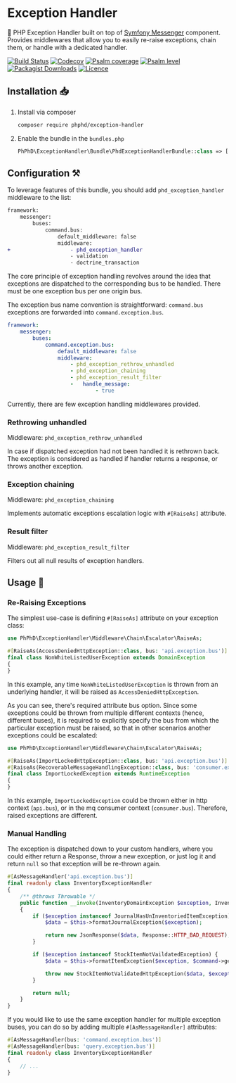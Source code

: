 # Exception Handler

🧰 PHP Exception Handler built on top of [Symfony Messenger](https://symfony.com/doc/current/messenger.html) component. 
Provides middlewares that allow you to easily re-raise exceptions, chain them, or handle with a dedicated handler.

[![Build Status](https://img.shields.io/github/actions/workflow/status/phphd/exception-handler/ci.yaml?branch=main)](https://github.com/phphd/exception-handler/actions?query=branch%3Amain)
[![Codecov](https://codecov.io/gh/phphd/exception-handler/graph/badge.svg?token=GZRXWYT55Z)](https://codecov.io/gh/phphd/exception-handler)
[![Psalm coverage](https://shepherd.dev/github/phphd/exception-handler/coverage.svg)](https://shepherd.dev/github/phphd/exception-handler)
[![Psalm level](https://shepherd.dev/github/phphd/exception-handler/level.svg)](https://shepherd.dev/github/phphd/exception-handler)
[![Packagist Downloads](https://img.shields.io/packagist/dt/phphd/exception-handler.svg)](https://packagist.org/packages/phphd/exception-handler)
[![Licence](https://img.shields.io/github/license/phphd/exception-handler.svg)](https://github.com/phphd/exception-handler/blob/main/LICENSE)

## Installation 📥

1. Install via composer

    ```sh
    composer require phphd/exception-handler
    ```

2. Enable the bundle in the `bundles.php`

    ```php
    PhPhD\ExceptionHandler\Bundle\PhdExceptionHandlerBundle::class => ['all' => true],
    ```

## Configuration ⚒️

To leverage features of this bundle, you should add `phd_exception_handler` middleware to the list:

```diff
framework:
    messenger:
        buses:
            command.bus:
                default_middleware: false
                middleware:
+                   - phd_exception_handler
                    - validation
                    - doctrine_transaction
```

The core principle of exception handling revolves around the idea that exceptions are dispatched to the corresponding
bus to be handled. There must be one exception bus per one origin bus.

The exception bus name convention is straightforward: `command.bus` exceptions are forwarded
into `command.exception.bus`.

```yaml
framework:
    messenger:
        buses:
            command.exception.bus:
                default_middleware: false
                middleware:
                    - phd_exception_rethrow_unhandled
                    - phd_exception_chaining
                    - phd_exception_result_filter
                    -   handle_message:
                            - true
```

Currently, there are few exception handling middlewares provided.

### Rethrowing unhandled

Middleware: `phd_exception_rethrow_unhandled`

In case if dispatched exception had not been handled it is rethrown back. The exception is considered as handled if
handler returns a response, or throws another exception.

### Exception chaining

Middleware: `phd_exception_chaining`

Implements automatic exceptions escalation logic with `#[RaiseAs]` attribute.

### Result filter

Middleware: `phd_exception_result_filter`

Filters out all null results of exception handlers.

## Usage 🚀

### Re-Raising Exceptions

The simplest use-case is defining `#[RaiseAs]` attribute on your exception class:

```php
use PhPhD\ExceptionHandler\Middleware\Chain\Escalator\RaiseAs;

#[RaiseAs(AccessDeniedHttpException::class, bus: 'api.exception.bus')]
final class NonWhiteListedUserException extends DomainException
{
}
```

In this example, any time `NonWhiteListedUserException` is thrown from an underlying handler,
it will be raised as `AccessDeniedHttpException`.

As you can see, there's required attribute bus option. Since some exceptions could be thrown from multiple different
contexts (hence, different buses), it is required to explicitly specify the bus from which the particular exception
must be raised, so that in other scenarios another exceptions could be escalated:

```php
use PhPhD\ExceptionHandler\Middleware\Chain\Escalator\RaiseAs;

#[RaiseAs(ImportLockedHttpException::class, bus: 'api.exception.bus')]
#[RaiseAs(RecoverableMessageHandlingException::class, bus: 'consumer.exception.bus')]
final class ImportLockedException extends RuntimeException
{
}
```

In this example, `ImportLockedException` could be thrown either in http context (`api.bus`), or in the mq consumer
context (`consumer.bus`). Therefore, raised exceptions are different.

### Manual Handling

The exception is dispatched down to your custom handlers, where you could either return a Response, throw a new
exception, or just log it and return `null` so that exception will be re-thrown again.

```php
#[AsMessageHandler('api.exception.bus')]
final readonly class InventoryExceptionHandler
{
    /** @throws Throwable */
    public function __invoke(InventoryDomainException $exception, InventoryCommand $command): ?Response
    {
        if ($exception instanceof JournalHasUnInventoriedItemException) {
            $data = $this->formatJournalException($exception);

            return new JsonResponse($data, Response::HTTP_BAD_REQUEST);
        }

        if ($exception instanceof StockItemNotVaildatedException) {
            $data = $this->formatItemException($exception, $command->getJournal());

            throw new StockItemNotValidatedHttpException($data, $exception);
        }

        return null;
    }
}
```

If you would like to use the same exception handler for multiple exception buses, you can do so by adding multiple
`#[AsMessageHandler]` attributes:

```php
#[AsMessageHandler(bus: 'command.exception.bus')]
#[AsMessageHandler(bus: 'query.exception.bus')]
final readonly class InventoryExceptionHandler
{
    // ...
}
```
